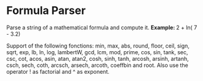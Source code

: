 # Formula Parser
Parse a string of a mathematical formula and compute it.
<b> Example: </b>
2 + ln( 7 - 3.2)

Support of the following fonctions:
min, max, abs, round, floor, ceil, sign, sqrt, exp, lb, ln, log, lambertW, gcd, lcm, mod, prime, cos, sin, tank, sec, csc, cot, acos, asin, atan, atan2, cosh, sinh, tanh, arcosh, arsinh, artanh, csch, sech, coth, arcsch, arsech, arcoth, coeffbin and root.
Also use the operator ! as factorial and ^ as exponent.